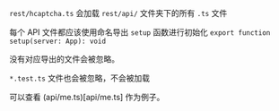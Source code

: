 `rest/hcaptcha.ts` 会加载 `rest/api/` 文件夹下的所有 `.ts` 文件

每个 API 文件都应该使用命名导出 `setup` 函数进行初始化 `export function setup(server: App): void`

没有对应导出的文件会被忽略。

`*.test.ts` 文件也会被忽略，不会被加载

可以查看 (api/me.ts)[api/me.ts] 作为例子。
